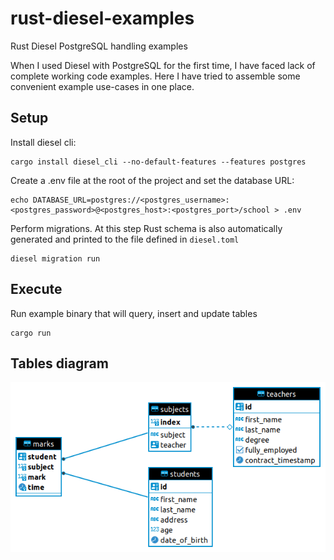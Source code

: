 # rust-diesel-examples
Rust Diesel PostgreSQL handling examples

When I used Diesel with PostgreSQL for the first time, I have faced lack of complete working code examples. Here I have tried to assemble some convenient example use-cases in one place.


## Setup


Install diesel cli:
```shell
cargo install diesel_cli --no-default-features --features postgres
```

Create a .env file at the root of the project and set the database URL:

```shell
echo DATABASE_URL=postgres://<postgres_username>:<postgres_password>@<postgres_host>:<postgres_port>/school > .env
```

Perform migrations. At this step Rust schema is also automatically generated and printed to the file defined in `diesel.toml`
```shell
diesel migration run
```


## Execute

Run example binary that will query, insert and update tables
```shell
cargo run
```


## Tables diagram

![alt text](./Diagram.png)